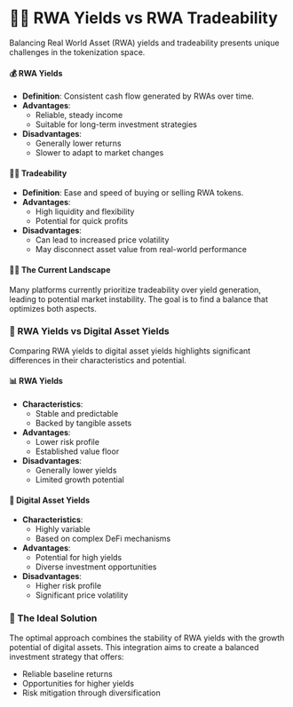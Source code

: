 # 🧛‍♂️ RWA Yields vs RWA Tradeability

Balancing Real World Asset (RWA) yields and tradeability presents unique challenges in the tokenization space.

#### 💰 RWA Yields

* **Definition**: Consistent cash flow generated by RWAs over time.
* **Advantages**:
  * Reliable, steady income
  * Suitable for long-term investment strategies
* **Disadvantages**:
  * Generally lower returns
  * Slower to adapt to market changes

#### 🏃‍♂️ Tradeability

* **Definition**: Ease and speed of buying or selling RWA tokens.
* **Advantages**:
  * High liquidity and flexibility
  * Potential for quick profits
* **Disadvantages**:
  * Can lead to increased price volatility
  * May disconnect asset value from real-world performance

#### 🤼‍♂️ The Current Landscape

Many platforms currently prioritize tradeability over yield generation, leading to potential market instability. The goal is to find a balance that optimizes both aspects.

### 🌋 RWA Yields vs Digital Asset Yields

Comparing RWA yields to digital asset yields highlights significant differences in their characteristics and potential.

#### 📊 RWA Yields

* **Characteristics**:
  * Stable and predictable
  * Backed by tangible assets
* **Advantages**:
  * Lower risk profile
  * Established value floor
* **Disadvantages**:
  * Generally lower yields
  * Limited growth potential

#### 🚀 Digital Asset Yields

* **Characteristics**:
  * Highly variable
  * Based on complex DeFi mechanisms
* **Advantages**:
  * Potential for high yields
  * Diverse investment opportunities
* **Disadvantages**:
  * Higher risk profile
  * Significant price volatility

### 🤝 The Ideal Solution

The optimal approach combines the stability of RWA yields with the growth potential of digital assets. This integration aims to create a balanced investment strategy that offers:

* Reliable baseline returns
* Opportunities for higher yields
* Risk mitigation through diversification
